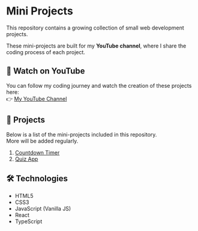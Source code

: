 # Mini Projects

This repository contains a growing collection of small web development projects.

These mini-projects are built for my **YouTube channel**, where I share the coding process of each project.

## 🎥 Watch on YouTube

You can follow my coding journey and watch the creation of these projects here:  
👉 [My YouTube Channel](https://www.youtube.com/@CodingMosaic)

## 📁 Projects

Below is a list of the mini-projects included in this repository.  
More will be added regularly.

1. [Countdown Timer](./Countdown-timer)
2. [Quiz App](./quiz-app)

<!-- - [Project 1 – Example Title](./project-folder-name) -->

## 🛠 Technologies

- HTML5  
- CSS3  
- JavaScript (Vanilla JS)  
- React  
- TypeScript
